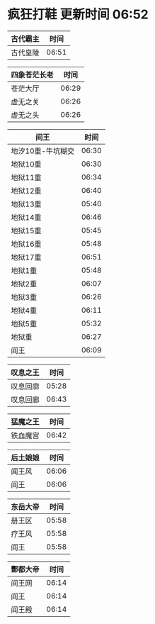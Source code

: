# 疯狂打鞋 更新时间 06:52

| 古代霸主   | 时间    |
|--------|-------|
| 古代皇陵 | 06:51 |

| 四象苍茫长老   | 时间    |
|--------|-------|
| 苍茫大厅 | 06:29 |
| 虚无之关 | 06:26 |
| 虚无之头 | 06:26 |

| 间王   | 时间    |
|--------|-------|
| 地汐10重-牛坑糊交 | 06:30 |
| 地狱10重 | 06:30 |
| 地狱11重 | 06:34 |
| 地狱12重 | 06:40 |
| 地狱13重 | 05:40 |
| 地狱14重 | 06:46 |
| 地狱15重 | 05:45 |
| 地狱16重 | 05:48 |
| 地狱17重 | 06:51 |
| 地狱1重 | 05:48 |
| 地狱2重 | 06:07 |
| 地狱3重 | 06:26 |
| 地狱4重 | 06:11 |
| 地狱5重 | 05:32 |
| 地狱重 | 06:27 |
| 阎王 | 06:09 |

| 叹息之王   | 时间    |
|--------|-------|
| 叹息回廓 | 05:28 |
| 叹息回廊 | 06:43 |

| 猛魔之王   | 时间    |
|--------|-------|
| 铁血魔宫 | 06:42 |

| 后土娘娘   | 时间    |
|--------|-------|
| 闻王风 | 06:06 |
| 阎王 | 06:06 |

| 东岳大帝   | 时间    |
|--------|-------|
| 册王区 | 05:58 |
| 疗王风 | 05:58 |
| 阎王 | 05:58 |

| 酆都大帝   | 时间    |
|--------|-------|
| 间王网 | 06:14 |
| 阎王 | 06:14 |
| 阎王殿 | 06:14 |